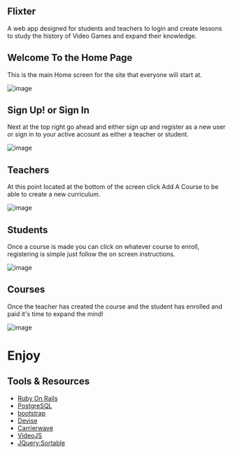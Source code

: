 ## Flixter
  A web app designed for students and teachers to login and create lessons to study the history of Video Games and expand their knowledge.

## Welcome To the Home Page
  This is the main Home screen for the site that everyone will start at.
  
![image](https://user-images.githubusercontent.com/54120060/81737203-bc4d1f00-9465-11ea-99c6-269f1290aff3.png)

## Sign Up! or Sign In
  Next at the top right go ahead and either sign up and register as a new user or sign in to your active account as either a teacher or student.
  
  ![image](https://user-images.githubusercontent.com/54120060/81737504-31b8ef80-9466-11ea-8bbd-f909ff537b51.png)
  
## Teachers
  At this point located at the bottom of the screen click Add A Course to be able to create a new curriculum.
  
  ![image](https://user-images.githubusercontent.com/54120060/81737625-60cf6100-9466-11ea-8c8e-20d23f7e6d58.png)
  
## Students
  Once a course is made you can click on whatever course to enroll, registering is simple just follow the on screen instructions.
  
  ![image](https://user-images.githubusercontent.com/54120060/81737735-91af9600-9466-11ea-9806-ce354e4481b3.png)
  
  ## Courses
  Once the teacher has created the course and the student has enrolled and paid it's time to expand the mind!
  
  ![image](https://user-images.githubusercontent.com/54120060/81737833-bc99ea00-9466-11ea-921a-51a33a77ad20.png)
  
  # Enjoy

## Tools & Resources
- [Ruby On Rails](https://rubyonrails.org/)
- [PostgreSQL](https://www.postgresql.org/)
- [bootstrap](https://getbootstrap.com/)
- [Devise](https://github.com/heartcombo/devise)
- [Carrierwave](https://github.com/carrierwaveuploader/carrierwave/)
- [VideoJS](https://videojs.com/)
- [JQuery:Sortable](https://jqueryui.com/sortable/)
